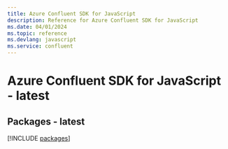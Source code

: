 ```yaml
---
title: Azure Confluent SDK for JavaScript
description: Reference for Azure Confluent SDK for JavaScript
ms.date: 04/01/2024
ms.topic: reference
ms.devlang: javascript
ms.service: confluent
---
```

# Azure Confluent SDK for JavaScript - latest
## Packages - latest
[!INCLUDE [packages](confluent-index.md)]